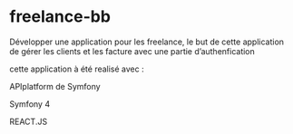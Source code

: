 # freelance-bb


Développer une application pour les freelance, le but de cette application de gérer les clients et les facture     avec une partie d’authenfication


cette application à été realisé avec : 

APIplatform de Symfony

Symfony 4 

REACT.JS 



